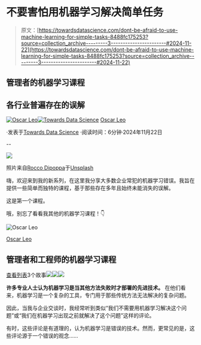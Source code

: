 # 不要害怕用机器学习解决简单任务

> 原文：[https://towardsdatascience.com/dont-be-afraid-to-use-machine-learning-for-simple-tasks-8488fc175253?source=collection_archive---------3-----------------------#2024-11-22](https://towardsdatascience.com/dont-be-afraid-to-use-machine-learning-for-simple-tasks-8488fc175253?source=collection_archive---------3-----------------------#2024-11-22)

## 管理者的机器学习课程

## 各行业普遍存在的误解

[](https://medium.com/@oscarleo?source=post_page---byline--8488fc175253--------------------------------)[![Oscar Leo](../Images/cc6aa03ee3e83ae70c49770c0614689d.png)](https://medium.com/@oscarleo?source=post_page---byline--8488fc175253--------------------------------)[](https://towardsdatascience.com/?source=post_page---byline--8488fc175253--------------------------------)[![Towards Data Science](../Images/a6ff2676ffcc0c7aad8aaf1d79379785.png)](https://towardsdatascience.com/?source=post_page---byline--8488fc175253--------------------------------) [Oscar Leo](https://medium.com/@oscarleo?source=post_page---byline--8488fc175253--------------------------------)

·发表于[Towards Data Science](https://towardsdatascience.com/?source=post_page---byline--8488fc175253--------------------------------) ·阅读时间：6分钟·2024年11月22日

--

![](../Images/e9b3abce079e0093b815892e4691d01c.png)

照片来自[Rocco Dipoppa](https://unsplash.com/@rhox?utm_source=medium&utm_medium=referral)于[Unsplash](https://unsplash.com/?utm_source=medium&utm_medium=referral)

嗨，欢迎来到我的新系列，在这里我分享大多数企业常犯的机器学习错误。我旨在提供一些简单而独特的课程，基于那些存在多年且始终未能消失的误解。

这是第一个课程。

哦，别忘了看看我其他的机器学习课程！👇

![Oscar Leo](../Images/598d9784d40bc9b0143de94cbc0fa03b.png)

[Oscar Leo](https://medium.com/@oscarleo?source=post_page-----8488fc175253--------------------------------)

## 管理者和工程师的机器学习课程

[查看列表](https://medium.com/@oscarleo/list/ml-lessons-for-managers-and-engineers-630e5efff657?source=post_page-----8488fc175253--------------------------------)3个故事![](../Images/f6742bb2373cebc6979dccfebae56fa0.png)![](../Images/6ec3a2b885d5b528fc116f5ec90927e6.png)![](../Images/54c0874ffdb0581d2445b2fdbcb294f3.png)

**许多专业人士认为机器学习是当其他方法失败时才部署的先进技术。** 在他们看来，机器学习是一个复杂的工具，专门用于那些传统方法无法解决的复杂问题。

因此，当我与企业交谈时，我经常听到类似“我们不需要用机器学习解决这个问题”或“我们在机器学习出现之前就解决了这个问题”这样的评论。

有时，这些评论是有道理的，认为机器学习是错误的技术。然而，更常见的是，这些评论源于一个错误的观念……
